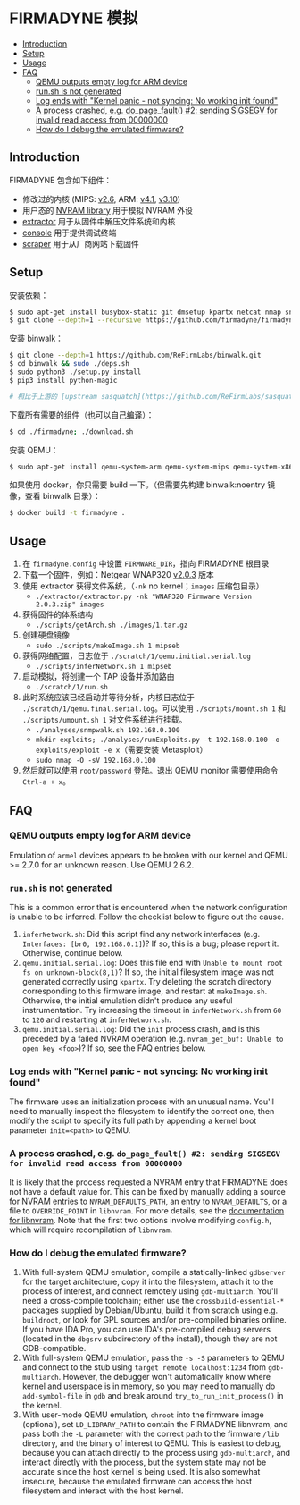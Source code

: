 # FIRMADYNE 模拟

- [Introduction](#introduction)
- [Setup](#setup)
- [Usage](#usage)
- [FAQ](#faq)
  - [QEMU outputs empty log for ARM device](#qemu-outputs-empty-log-for-arm-device)
  - [run.sh is not generated](#runsh-is-not-generated)
  - [Log ends with "Kernel panic - not syncing: No working init found"](#log-ends-with-kernel-panic---not-syncing-no-working-init-found)
  - [A process crashed, e.g. do_page_fault() #2: sending SIGSEGV for invalid read access from 00000000](#a-process-crashed-eg-do_page_fault-2-sending-sigsegv-for-invalid-read-access-from-00000000)
  - [How do I debug the emulated firmware?](#how-do-i-debug-the-emulated-firmware)

## Introduction

FIRMADYNE 包含如下组件：

* 修改过的内核 (MIPS: [v2.6](https://github.com/firmadyne/kernel-v2.6), ARM: [v4.1](https://github.com/firmadyne/kernel-v4.1),
[v3.10](https://github.com/firmadyne/kernel-v3.10))
* 用户态的 [NVRAM library](https://github.com/firmadyne/libnvram) 用于模拟 NVRAM 外设
* [extractor](https://github.com/firmadyne/extractor) 用于从固件中解压文件系统和内核
* [console](https://github.com/firmadyne/console) 用于提供调试终端
* [scraper](https://github.com/firmadyne/scraper) 用于从厂商网站下载固件

## Setup

安装依赖：

```sh
$ sudo apt-get install busybox-static git dmsetup kpartx netcat nmap snmp uml-utilities util-linux vlan
$ git clone --depth=1 --recursive https://github.com/firmadyne/firmadyne.git
```

安装 binwalk：

```sh
$ git clone --depth=1 https://github.com/ReFirmLabs/binwalk.git
$ cd binwalk && sudo ./deps.sh
$ sudo python3 ./setup.py install
$ pip3 install python-magic

# 相比于上游的 [upstream sasquatch](https://github.com/ReFirmLabs/sasquatch)，修改过的 [sasquatch fork](https://github.com/firmadyne/sasquatch) 可以在出错时终止程序。
```

下载所有需要的组件（也可以自己[编译](#compiling-from-source)）：

```sh
$ cd ./firmadyne; ./download.sh
```

安装 QEMU：

```sh
$ sudo apt-get install qemu-system-arm qemu-system-mips qemu-system-x86 qemu-utils
```

如果使用 docker，你只需要 build 一下。（但需要先构建 binwalk:noentry 镜像，查看 binwalk 目录）：

```sh
$ docker build -t firmadyne .
```

## Usage

1. 在 `firmadyne.config` 中设置 `FIRMWARE_DIR`，指向 FIRMADYNE 根目录
2. 下载一个固件，例如：Netgear WNAP320 [v2.0.3](http://www.downloads.netgear.com/files/GDC/WNAP320/WNAP320%20Firmware%20Version%202.0.3.zip) 版本
3. 使用 extractor 获得文件系统，（`-nk` no kernel；`images` 压缩包目录）
   * `./extractor/extractor.py -nk "WNAP320 Firmware Version 2.0.3.zip" images`
4. 获得固件的体系结构
   * `./scripts/getArch.sh ./images/1.tar.gz`
5. 创建硬盘镜像
   * `sudo ./scripts/makeImage.sh 1 mipseb`
6. 获得网络配置，日志位于 `./scratch/1/qemu.initial.serial.log`
   * `./scripts/inferNetwork.sh 1 mipseb`
7. 启动模拟，将创建一个 TAP 设备并添加路由
   * `./scratch/1/run.sh`
8. 此时系统应该已经启动并等待分析，内核日志位于 `./scratch/1/qemu.final.serial.log`。可以使用 `./scripts/mount.sh 1` 和 `./scripts/umount.sh 1` 对文件系统进行挂载。
   * `./analyses/snmpwalk.sh 192.168.0.100`
   * `mkdir exploits; ./analyses/runExploits.py -t 192.168.0.100 -o exploits/exploit -e x`（需要安装 Metasploit）
   * `sudo nmap -O -sV 192.168.0.100`
9. 然后就可以使用 `root/password` 登陆。退出 QEMU monitor 需要使用命令 `Ctrl-a + x`。

## FAQ
### QEMU outputs empty log for ARM device
Emulation of `armel` devices appears to be broken with our kernel and QEMU >= 2.7.0 for an unknown reason. Use QEMU 2.6.2.

### `run.sh` is not generated
This is a common error that is encountered when the network configuration is unable to be inferred. Follow the checklist below to figure out the cause.

1. `inferNetwork.sh`: Did this script find any network interfaces (e.g. `Interfaces: [br0, 192.168.0.1]`)? If so, this is a bug; please report it. Otherwise, continue below.
2. `qemu.initial.serial.log`: Does this file end with `Unable to mount root fs on unknown-block(8,1)`? If so, the initial filesystem image was not generated correctly using `kpartx`. Try deleting the scratch directory corresponding to this firmware image, and restart at `makeImage.sh`. Otherwise, the initial emulation didn't produce any useful instrumentation. Try increasing the timeout in `inferNetwork.sh` from `60` to `120` and restarting at `inferNetwork.sh`.
3. `qemu.initial.serial.log`: Did the `init` process crash, and is this preceded by a failed NVRAM operation (e.g. `nvram_get_buf: Unable to open key <foo>`)? If so, see the FAQ entries below.

### Log ends with "Kernel panic - not syncing: No working init found"
The firmware uses an initialization process with an unusual name. You'll need to manually inspect the filesystem to identify the correct one, then modify the script to specify its full path by appending a kernel boot parameter `init=<path>` to QEMU.

### A process crashed, e.g. `do_page_fault() #2: sending SIGSEGV for invalid read access from 00000000`
It is likely that the process requested a NVRAM entry that FIRMADYNE does not have a default value for. This can be fixed by manually adding a source for NVRAM entries to `NVRAM_DEFAULTS_PATH`, an entry to `NVRAM_DEFAULTS`, or a file to `OVERRIDE_POINT` in `libnvram`. For more details, see the [documentation for libnvram](https://github.com/firmadyne/libnvram). Note that the first two options involve modifying `config.h`, which will require recompilation of `libnvram`.

### How do I debug the emulated firmware?
1. With full-system QEMU emulation, compile a statically-linked `gdbserver` for the target architecture, copy it into the filesystem, attach it to the process of interest, and connect remotely using `gdb-multiarch`. You'll need a cross-compile toolchain; either use the `crossbuild-essential-*` packages supplied by Debian/Ubuntu, build it from scratch using e.g. `buildroot`, or look for GPL sources and/or pre-compiled binaries online. If you have IDA Pro, you can use IDA's pre-compiled debug servers (located in the `dbgsrv` subdirectory of the install), though they are not GDB-compatible.
2. With full-system QEMU emulation, pass the `-s -S` parameters to QEMU and connect to the stub using `target remote localhost:1234` from `gdb-multiarch`. However, the debugger won't automatically know where kernel and userspace is in memory, so you may need to manually do `add-symbol-file` in `gdb` and break around `try_to_run_init_process()` in the kernel.
2. With user-mode QEMU emulation, `chroot` into the firmware image (optional), set `LD_LIBRARY_PATH` to contain the FIRMADYNE libnvram, and pass both the `-L` parameter with the correct path to the firmware `/lib` directory, and the binary of interest to QEMU. This is easiest to debug, because you can attach directly to the process using `gdb-multiarch`, and interact directly with the process, but the system state may not be accurate since the host kernel is being used. It is also somewhat insecure, because the emulated firmware can access the host filesystem and interact with the host kernel.

